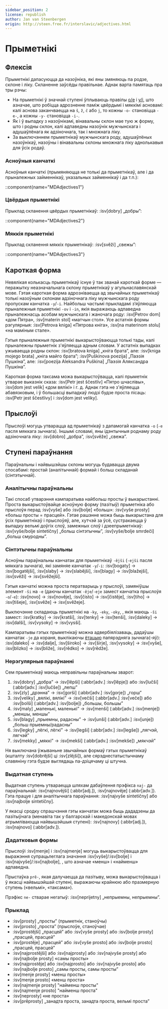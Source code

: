 ```yaml
---
sidebar_position: 2
license: republish
author: Jan van Steenbergen
origin: http://steen.free.fr/interslavic/adjectives.html
---
```


# Прыметнікі

## Флексія

Прыметнікі дапасуюцца да назоўніка, які яны змяняюць па родзе, склоне і ліку. Скланенне заўсёды правільнае. Аднак варта памятаць пра тры рэчы:

- На прыметнікі ў значнай ступені ўплываюць правілы [o/e][1] і [y/i][2], што азначае, што робіцца адрозненне паміж цвёрдымі і мяккімі асновамі: калі аснова заканчваецца на `š`, `ž`, `č`  або `j`, то кожны `-o-` становіцца `-e-`, а кожны `-y-` становіцца `-i-`.
- Як і ў выпадку з назоўнікамі, вінавальны склон мае тую ж форму, што і родны склон, калі адпаведны назоўнік мужчынскага і адушаўлёнага як адзіночнага, так і множнага ліку.
- За выключэннем прыметнікаў мужчынскага роду, адушаўлёных назоўнікаў, назоўны і вінавальны склоны множнага ліку аднолькавыя для ўсіх родаў.

### Асноўныя канчаткі

Асноўныя канчаткі (прымяняюцца не толькі да прыметнікаў, але і да прыналежных займеннікаў, указальных займеннікаў і да т.п.):

::component{name="MDAdjectives1"}

### Цвёрдыя прыметнікі

Прыклад скланення цвёрдых прыметнікаў: :isv[dobry] „добры”:

::component{name="MDAdjectives2"}

### Мяккія прыметнікі

Прыклад скланення мяккіх прыметнікаў: :isv[svěži] „свежы”:

::component{name="MDAdjectives3"}

## Кароткая форма

Невялікая колькасць прыметнікаў існуе ў так званай кароткай форме — перажытку неазначальнага склону прыметнікаў у агульнаславянскай мове. Гэтая кароткая форма адрозніваецца ад звычайных прыметнікаў толькі назоўным склонам адзіночнага ліку мужчынскага роду пропускам канчатка `-y`/`-i`. Найбольш частымі прыкладамі з’яўляюцца прыналежныя прыметнікі `-ov` і `-in`, якія выражаюць адпаведна прыналежнасць асобам мужчынскага і жаночага роду: :isv[Petrov dom] «дом Пятра», :isv[materin stol] «матчын стол». Усе астатнія формы рэгулярныя: :isv[Petrova kniga] «Пятрова кніга», :isv[na materinom stolu] «на маміным стале».

Гэтыя прыналежныя прыметнікі выкарыстоўваюцца толькі тады, калі прыналежны прыметнік з'яўляецца адным словам. У астатніх выпадках ужываецца родны склон: :isv[bratova kniga] „кніга брата”, але: :isv[kniga mojego brata] „кніга майго брата”; :isv[Puškinova poezija] „Паэзія Пушкіна”, але: :isv[poezija Aleksandra Puškina] „Паэзія Аляксандра Пушкіна”.

Кароткая форма таксама можа выкарыстоўвацца, калі прыметнік утварае выказнік сказа: :isv[Petr jest ščestliv] «Пятро шчаслівы», :isv[dom jest velik] «дом вялікі» і г. д. Аднак гэта не з'яўляецца абавязковым, і ў большасці выпадкаў людзі будзе проста пісаць: :isv[Petr jest ščestlivy] і :isv[dom jest veliky].

## Прыслоўі

Прыслоўі могуць утварацца ад прыметнікаў з дапамогай канчатка `-o` (`-e` пасля мяккага зычнага). Іншымі словамі, яны ідэнтычныя роднаму роду адзіночнага ліку: :isv[dobro] „добра”, :isv[svěže] „свежа”.

## Ступені параўнання

Параўнальны і найвышэйшы склоны могуць будавацца двума спосабамі: простай (аналітычнай) формай і больш складанай (сінтэтычнай).

### Аналітычны параўнальны

Такі спосаб утварэння кампаратыва найбольш просты ў выкарыстанні. Проста выкарыстоўвайце асноўную форму (пазітыў) прыметніка або прыслоўя перад :isv[vyše] або :isv[bolje] «больш»: :isv[vyše prosty] «больш просты = прасцей». Гэтае рашэнне можа быць выкарыстана для ўсіх прыметнікаў і прыслоўяў, але, хутчэй за ўсё, сустракаецца ў выпадку вельмі доўгіх слоў, замежных слоў і дзеепрыметнікаў: :isv[vyše/bolje sintetičny] „больш сінтэтычны”, :isv[vyše/bolje smrdeči] „больш смуродны”.

### Сінтэтычны параўнальны

Асноўны параўнальны канчатак для прыметнікаў `-ějši` (`-ejši` пасля мяккага зычнага), які замяняе канчатак `-y`/`-i`: :isv[bogaty] → :isv[bogatějši], :isv[slaby]  → :isv[slabějši], :isv[blagy]  → :isv[blažejši], :isv[svěži]  → :isv[svěžejši].

Гэтыя канчаткі можна проста ператварыць у прыслоўі, замяніўшы элемент `-ši` на `-e` (даючы канчатак `-ěje`/`-eje` замест канчатка прыслоўя `-o`/`-e`): :isv[novo] → :isv[nověje], :isv[čisto]  → :isv[čistěje], :isv[tiho]  → :isv[tišeje], :isv[svěže] → :isv[svěžeje].

Выключэнне складаюць прыметнікі на `-ky`, `-eky`, `-oky`, , якія маюць `-ši` замест: :isv[kratky] → :isv[kratši], :isv[tenky]  → :isv[tenši], :isv[daleky]  → :isv[dalši], :isv[vysoky]  → :isv[vysši].

Кампаратывы гэтых прыметнікаў можна адвербіялізаваць, дадаўшы канчатак `-je` да кораня, выклікаючы [ётацыю][3] папярэдняга зычнага(-яў): :isv[daleko] → :isv[dalje], :isv[široko]  → :isv[širje], :isv[vysoky]  → :isv[vyše], :isv[blizko]  → :isv[bliže], :isv[rědko]  → :isv[rědže].

### Нерэгулярныя параўнанні

Сем прыметнікаў маюць няправільны параўнальны зварот:

1. :isv[dobry] „добра” → :isv[lěpši] (:abbr[adv.] :isv[lěpje]) або :isv[lučši] (:abbr[adv.] :isv[lučše]) „лепш”
2. :isv[zly] „дрэнна” → :isv[gorši] (:abbr[adv.] :isv[gorje]) „горш”
3. :isv[veliky] „вялікі, вялікі” → :isv[večši] (:abbr[adv.] :isv[veče]) або :isv[bolši] (:abbr[adv.] :isv[bolje]) „большы, большы”
4. :isv[maly] „маленькі, маленькі” → :isv[menši] (:abbr[adv.] :isv[menje]) „меншы, меншы”
5. :isv[blagy] „прыемны, радасны” → :isv[unši] (:abbr[adv.] :isv[unje]) „больш прыемны/радасны”
6. :isv[legky] „лёгкі, лёгкі” → :isv[legši] (:abbr[adv.] :isv[legše]) „лягчэй, лягчэй”
7. :isv[mekky] „мяккі” → :isv[mekši] (:abbr[adv.] :isv[mekše]) „мякчэй”

Ня выключана ўжываньне звычайных формаў гэтых прыметнікаў (кшталту :isv[dobrějši] ці :isv[zlějši]), але сярэднестатыстычнаму славяніну гэта будзе выглядаць па-дзіцячаму ці штучна.

### Выдатная ступень

Выдатная ступень утвараецца шляхам дабаўлення прэфікса `naj-` да параўнальнай: :isv[najnovějši] (:abbr[adj.]), :isv[najnověje] (:abbr[adv.]). Гэта працуе і для аналітычнага параўнання: :isv[najvyše sintetičny] або :isv[najbolje sintetičny].

У якасці сродку спрашчэння гэты канчатак можа быць дададзены да пазітыўнага (менавіта так у балгарскай і македонскай мовах атрымліваюцца найвышэйшыя ступені): :isv[najnovy] (:abbr[adj.]), :isv[najnovo] (:abbr[adv.]).

### Дадатковыя формы

Прыслоўі :isv[menje] і :isv[najmenje] могуць выкарыстоўвацца для выражэння супрацьлеглага значэння :isv[vyše]/:isv[bolje]  і :isv[najvyše]/:isv[najbolje], , што азначае «менш» і «найменш» адпаведна.

Прыстаўка `prě-`, якая далучаецца да пазітыву, можа выкарыстоўвацца і ў якасці найвышэйшай ступені, выражаючы крайнюю або празмерную ступень («вельмі», «таксама»).

Прэфікс `ne-` стварае негатыў: :isv[neprijetny] „непрыемны, непрыемны”.

### Прыклад

- :isv[prosty] „просты” (прыметнік, станоўчы)
- :isv[prosto] „проста” (прыслоўе, станоўчае)
- :isv[prostějši] „прасцей” або :isv[vyše prosty] або :isv[bolje prosty] „прасцей, прасцей”
- :isv[prostěje] „прасцей” або :isv[vyše prosto] або :isv[bolje prosto] „прасцей, прасцей”
- :isv[najprostějši] або :isv[najprosty] або :isv[najvyše prosty] або :isv[najbolje prosty] «самы просты»
- :isv[najprostěje] або :isv[najprosto] або :isv[najvyše prosto] або :isv[najbolje prosto] „самы просты, самы просты”
- :isv[menje prosty] «менш просты»
- :isv[menje prosto] «менш проста»
- :isv[najmenje prosty] "найменш просты"
- :isv[najmenje prosto] "найменш проста"
- :isv[neprosty] «не проста»
- :isv[prěprosty] „занадта проста, занадта проста, вельмі проста”

[1]: ../phonology.md#o--e

[2]: ../phonology.md#y--ie

[3]: ../phonology.md#iotation
